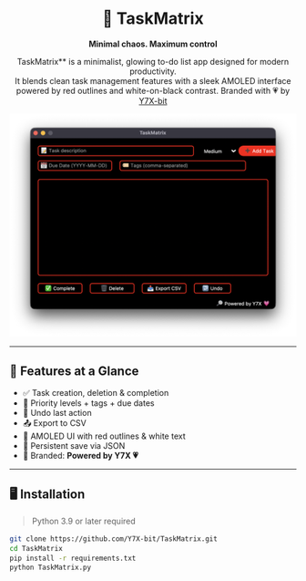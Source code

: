 <div align="center">

# 🖤 TaskMatrix  
**Minimal chaos. Maximum control**

TaskMatrix** is a minimalist, glowing to-do list app designed for modern productivity.  
It blends clean task management features with a sleek AMOLED interface powered by red outlines and white-on-black contrast.
Branded with 💗 by [Y7X-bit](https://github.com/Y7X-bit)

<img src="assets/1.png" width="700"/>

</div>

---

## 🌟 Features at a Glance

- ✅ Task creation, deletion & completion
- 🧠 Priority levels + tags + due dates
- 🔁 Undo last action
- 📤 Export to CSV
- 🖤 AMOLED UI with red outlines & white text
- 💾 Persistent save via JSON
- 🔎 Branded: **Powered by Y7X 💗**

---

## 🖥️ Installation

> Python 3.9 or later required

```bash
git clone https://github.com/Y7X-bit/TaskMatrix.git
cd TaskMatrix
pip install -r requirements.txt
python TaskMatrix.py